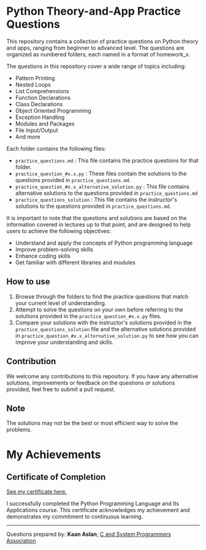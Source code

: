 # Python Theory-and-App Practice Questions

This repository contains a collection of practice questions on Python theory and apps, ranging from beginner to advanced level. 
The questions are organized as numbered folders, each named in a format of homework_x.

The questions in this repository cover a wide range of topics including:

* Pattern Printing
* Nested Loops
* List Comprehensions
* Function Declarations
* Class Declarations
* Object Oriented Programming
* Exception Handling
* Modules and Packages
* File Input/Output
* And more

Each folder contains the following files:

* `practice_questions.md` : This file contains the practice questions for that folder.
* `practice_question_#x.x.py` : These files contain the solutions to the questions provided in 
`practice_questions.md`.
* `practice_question_#x.x_alternative_solution.py` : This file contains alternative solutions to the questions 
provided in `practice_questions.md`
* `practice_questions_solution` : This file contains the instructor's solutions to the questions provided in 
`practice_questions.md`.

It is important to note that the questions and solutions are based on the information covered in lectures up to that 
point, and are designed to help users to achieve the following objectives:

* Understand and apply the concepts of Python programming language
* Improve problem-solving skills
* Enhance coding skills
* Get familiar with different libraries and modules

## How to use

1. Browse through the folders to find the practice questions that match your current level of understanding.
2. Attempt to solve the questions on your own before referring to the solutions provided in the 
`practice_question_#x.x.py` files.
3. Compare your solutions with the instructor's solutions provided in the `practice_questions_solution` file and the 
alternative solutions provided in `practice_question_#x.x_alternative_solution.py` to see how you can improve your 
understanding and skills.

## Contribution

We welcome any contributions to this repository. If you have any alternative solutions, improvements or feedback on 
the questions or solutions provided, feel free to submit a pull request.

## Note

The solutions may not be the best or most efficient way to solve the problems.

# My Achievements

## Certificate of Completion

[See my certificate here.](https://github.com/AlperHuseyn/python-theory-and-apps/blob/solutions/certificate-of-comletion-python-programming.pdf)

I successfully completed the Python Programming Language and Its Applications course. This certificate acknowledges my achievement and demonstrates my commitment to continuous learning.

----

Questions prepared by: **Kaan Aslan**; [C and System Programmers Association](https://csystem.org/)
